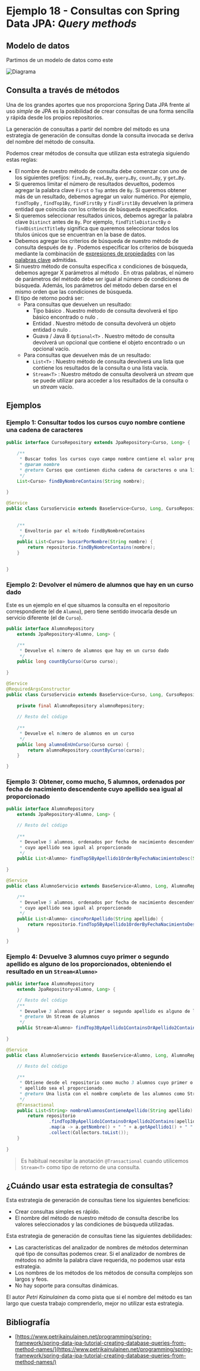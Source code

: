 
# Ejemplo 18 - Consultas con Spring Data JPA: _Query methods_

## Modelo de datos

Partimos de un modelo de datos como este

![Diagrama](./uml.jpg)

## Consulta a través de métodos 

Una de los grandes aportes que nos proporciona Spring Data JPA frente al uso _simple_ de JPA es la posibilidad de crear consultas de una forma sencilla y rápida desde los propios repositorios.

La generación de consultas a partir del nombre del método es una estrategia de generación de consultas donde la consulta invocada se deriva del nombre del método de consulta.

Podemos crear métodos de consulta que utilizan esta estrategia siguiendo estas reglas:

- El nombre de nuestro método de consulta debe comenzar con uno de los siguientes prefijos: `find…By`, `read…By`, `query…By`, `count…By`, y `get…By`.
- Si queremos limitar el número de resultados devueltos, podemos agregar la palabra clave `First` o `Top` antes de `By`. Si queremos obtener más de un resultado, debemos agregar un valor numérico. Por ejemplo, `findTopBy` , `findTop1By`, `findFirstBy` y `findFirst1By` devuelven la primera entidad que coincida con los criterios de búsqueda especificados.
- Si queremos seleccionar resultados únicos, debemos agregar la palabra clave `Distinct` antes de `By`. Por ejemplo, `findTitleDistinctBy` o `findDistinctTitleBy` significa que queremos seleccionar todos los títulos únicos que se encuentran en la base de datos.
- Debemos agregar los criterios de búsqueda de nuestro método de consulta después de `By` . Podemos especificar los criterios de búsqueda mediante la combinación de [expresiones de propiedades](http://docs.spring.io/spring-data/jpa/docs/current/reference/html/#repositories.query-methods.query-property-expressions) con las [palabras clave](https://docs.spring.io/spring-data/jpa/docs/current/reference/html/#repository-query-keywords) admitidas.
- Si nuestro método de consulta especifica x condiciones de búsqueda, debemos agregar X  parámetros al método . En otras palabras, el número de parámetros del método debe ser igual al número de condiciones de búsqueda. Además, los parámetros del método deben darse en el mismo orden que las condiciones de búsqueda.
- El tipo de retorno podrá ser:
	- Para consultas que devuelven un resultado:
		- Tipo básico . Nuestro método de consulta devolverá el tipo básico encontrado o nulo .
		- Entidad . Nuestro método de consulta devolverá un objeto entidad o nulo .
		- Guava / Java 8 `Optional<T>` . Nuestro método de consulta devolverá un opcional que contiene el objeto encontrado o un opcional vacío.
	- Para consultas que devuelven más de un resultado:
		- `List<T>` : Nuestro método de consulta devolverá una lista que contiene los resultados de la consulta o una lista vacía.
		- `Stream<T>` : Nuestro método de consulta devolverá un _stream_ que se puede utilizar para acceder a los resultados de la consulta o un _stream_ vacío.
		
## Ejemplos

### Ejemplo 1: Consultar todos los cursos cuyo nombre contiene una cadena de caracteres

```java
public interface CursoRepository extends JpaRepository<Curso, Long> {
	
	/**
	 * Buscar todos los cursos cuyo campo nombre contiene el valor proporcionado
	 * @param nombre
	 * @return Cursos que contienen dicha cadena de caracteres o una lista vacía
	 */
	List<Curso> findByNombreContains(String nombre);
	
}

```

```java
@Service
public class CursoServicio extends BaseService<Curso, Long, CursoRepository>{
	
	
	/**
	 * Envoltorio par el método findByNombreContains
	 */
	public List<Curso> buscarPorNombre(String nombre) {
		return repositorio.findByNombreContains(nombre);
	}
	

}

```

### Ejemplo 2: Devolver el número de alumnos que hay en un curso dado

Este es un ejemplo en el que situamos la consulta en el repositorio correspondiente (el de `Alumno`), pero tiene sentido invocarla desde un servicio diferente (el de `Curso`).

```java
public interface AlumnoRepository 
	extends JpaRepository<Alumno, Long> {

	/**
	 * Devuelve el número de alumnos que hay en un curso dado 
	 */
	public long countByCurso(Curso curso);
		
}
```

```java
@Service
@RequiredArgsConstructor
public class CursoServicio extends BaseService<Curso, Long, CursoRepository>{
	
	private final AlumnoRepository alumnoRepository;
	
	// Resto del código
	
	/**
	 * Devuelve el número de alumnos en un curso
	 */
	public long alumnoEnUnCurso(Curso curso) {
		return alumnoRepository.countByCurso(curso);
	}

}

```

### Ejemplo 3: Obtener, como mucho, 5 alumnos, ordenados por fecha de nacimiento descendente cuyo apellido sea igual al proporcionado

```java
public interface AlumnoRepository 
	extends JpaRepository<Alumno, Long> {

	// Resto del código
	
	/**
	 * Devuelve 5 alumnos, ordenados por fecha de nacimiento descendente
	 * cuyo apellido sea igual al proporcionado
	 */
	public List<Alumno> findTop5ByApellido1OrderByFechaNacimientoDesc(String apellido1);
		
}
```

```java
@Service
public class AlumnoServicio extends BaseService<Alumno, Long, AlumnoRepository>{

	/**
	 * Devuelve 5 alumnos, ordenados por fecha de nacimiento descendente
	 * cuyo apellido sea igual al proporcionado
	 */
	public List<Alumno> cincoPorApellido(String apellido) {
		return repositorio.findTop5ByApellido1OrderByFechaNacimientoDesc(apellido);
	}
		
}

```


### Ejemplo 4: Devuelve 3 alumnos cuyo primer o segundo apellido es alguno de los proporcionados, obteniendo el resultado en un `Stream<Alumno>`

```java
public interface AlumnoRepository 
	extends JpaRepository<Alumno, Long> {

	// Resto del código 	
	/**
	 * Devuelve 3 alumnos cuyo primer o segundo apellido es alguno de los proporcionados
	 * @return Un Stream de alumnos
	 */
	public Stream<Alumno> findTop3ByApellido1ContainsOrApellido2Contains(String apellido1, String apellido2);
	
}
```

```java
@Service
public class AlumnoServicio extends BaseService<Alumno, Long, AlumnoRepository>{

	// Resto del código
	
	/**
	 * Obtiene desde el repositorio como mucho 3 alumnos cuyo primer o segundo 
	 * apellido sea el proporcionado.
	 * @return Una lista con el nombre completo de los alumnos como String.
	 */
	@Transactional
	public List<String> nombreAlumnosContieneApellido(String apellido) {
		return repositorio
				.findTop3ByApellido1ContainsOrApellido2Contains(apellido, apellido)
				.map(a -> a.getNombre() + " " + a.getApellido1() + " " + a.getApellido2())
				.collect(Collectors.toList());
	}
	
}

```

> Es habitual necesitar la anotación `@Transactional` cuando utilicemos `Stream<T>` como tipo de retorno de una consulta.

## ¿Cuándo usar esta estrategia de consultas?

Esta estrategia de generación de consultas tiene los siguientes beneficios:

- Crear consultas simples es rápido.
- El nombre del método de nuestro método de consulta describe los valores seleccionados y las condiciones de búsqueda utilizadas.

Esta estrategia de generación de consultas tiene las siguientes debilidades:

- Las características del analizador de nombres de métodos determinan qué tipo de consultas podemos crear. Si el analizador de nombres de métodos no admite la palabra clave requerida, no podemos usar esta estrategia.
- Los nombres de los métodos de los métodos de consulta complejos son largos y feos.
- No hay soporte para consultas dinámicas.

El autor _Petri Kainulainen_ da como pista que si el nombre del método es tan largo que cuesta trabajo comprenderlo, mejor no utilizar esta estrategia.

## Bibliografía

- [https://www.petrikainulainen.net/programming/spring-framework/spring-data-jpa-tutorial-creating-database-queries-from-method-names/](https://www.petrikainulainen.net/programming/spring-framework/spring-data-jpa-tutorial-creating-database-queries-from-method-names/) 